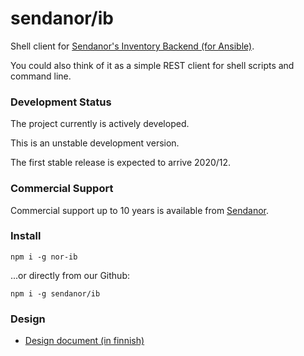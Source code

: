 # sendanor/ib

Shell client for [Sendanor's Inventory Backend (for Ansible)](https://github.com/sendanor/inventory-backend).

You could also think of it as a simple REST client for shell scripts and command line.

### Development Status

The project currently is actively developed.

This is an unstable development version.

The first stable release is expected to arrive 2020/12.

### Commercial Support

Commercial support up to 10 years is available from [Sendanor](https://sendanor.com).

### Install

`npm i -g nor-ib`

...or directly from our Github:

`npm i -g sendanor/ib`

### Design

 * [Design document (in finnish)](https://docs.google.com/document/d/1-DSF5jr2fu3Cj0wVkpxPMVpevg8zl7VSU86Xf5UU1co/edit?usp=sharing)
